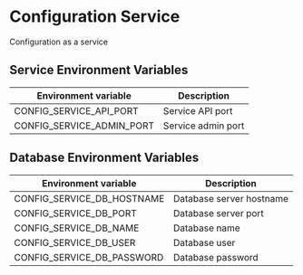 Configuration Service
===================
Configuration as a service

Service Environment Variables
-------------------------------------------
| Environment variable  | Description |
| ------------- | ------------- |
| CONFIG_SERVICE_API_PORT  | Service API port  |
| CONFIG_SERVICE_ADMIN_PORT  | Service admin port  |

Database Environment Variables
-------------------------------------------
| Environment variable  | Description |
| ------------- | ------------- |
| CONFIG_SERVICE_DB_HOSTNAME  | Database server hostname  |
| CONFIG_SERVICE_DB_PORT  | Database server port  |
| CONFIG_SERVICE_DB_NAME  | Database name  |
| CONFIG_SERVICE_DB_USER  | Database user  |
| CONFIG_SERVICE_DB_PASSWORD  | Database password  |
